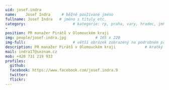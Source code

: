 ```yaml
---
uid: josef.indra
name:    Josef Indra     # běžně používané jméno
fullname: Josef Indra   # jméno s tituly etc.
category:                     # kategorie: rp, praha, vary, hradec, jmk, senat
- 
position: PR manažer Pirátů v Olomouckém kraji
img: people/josef-indra.jpg             # 165 x 220
img-full:                     # větší obrázek zobrazený na podrobném profilu
description: PR manažer Pirátů v Olomouckém kraji             # kratký popis, max 160 znaků
mail: indra17@seznam.cz
mob: +420 731 219 933
profiles:
  github:
  facebook: https://www.facebook.com/josef.indra.9
  twitter:         
  flickr: 
---
```

